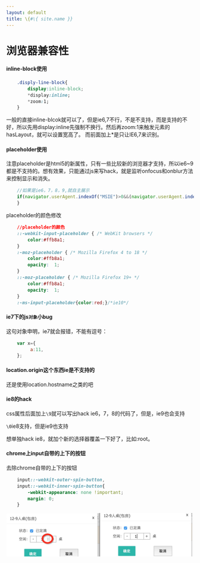 ```yaml
---
layout: default
title: \{#\{ site.name }}
---
```

# 浏览器兼容性
#### inline-block使用

```css
    .disply-line-block{
	    display:inline-block;
	    *display:inline;
	    *zoom:1;
    }
```
一般的直接inline-blcok就可以了，但是ie6,7不行，不是不支持，而是支持的不好，所以先用display:inline先强制不换行。然后再zoom:1来触发元素的hasLayout，就可以设置宽高了。
而前面加上*是只让IE6,7来识别。

#### placeholder使用

注意placeholder是html5的新属性，只有一些比较新的浏览器才支持，所以ie6~9都是不支持的。想有效果，只能通过js来写hack，就是监听onfocus和onblur方法来控制显示和消失。

```javascript
    //如果是ie6，7，8，9,就自主展示
    if(navigator.userAgent.indexOf("MSIE")>0&&(navigator.userAgent.indexOf("MSIE 7.0")>0||navigator.userAgent.indexOf("MSIE 8.0")>0||navigator.userAgent.indexOf("MSIE 9.0")>0)){                     
    }
```

placeholder的颜色修改

```css
    //placeholder的颜色
    ::-webkit-input-placeholder { /* WebKit browsers */
        color:#ffb8a1;
    }
    :-moz-placeholder { /* Mozilla Firefox 4 to 18 */
        color:#ffb8a1;
        opacity:  1;
    }
    ::-moz-placeholder { /* Mozilla Firefox 19+ */
        color:#ffb8a1;
        opacity:  1;
    }
    :-ms-input-placeholder{color:red;}/*ie10*/
```

#### ie7下的js`对象`小bug
这句对象申明，ie7就会报错，不能有逗号：

```javascript
    var x={
         a:11,
    };
```

#### location.origin这个东西ie是不支持的
还是使用location.hostname之类的吧

#### ie8的hack
css属性后面加上`\9`就可以写出hack ie6，7，8的代码了，但是，ie9也会支持

`\0`ie8支持，但是ie9也支持

想单独hack ie8，就加个新的选择器覆盖一下好了，比如:root。

#### chrome上input自带的上下的按钮
去除chrome自带的上下的按钮

```css
    input::-webkit-outer-spin-button,
    input::-webkit-inner-spin-button{
        -webkit-appearance: none !important;
        margin: 0;
    }
```

<img alt="input number" width='700px' src="pics//inputNumber.png" />
